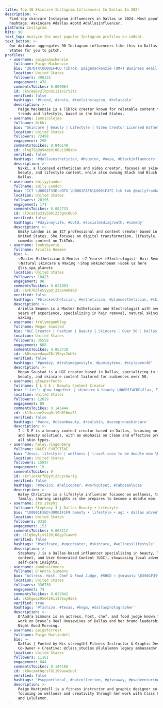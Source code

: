 ```yaml
---
title: Top 10 Skincare Instagram Influencers In Dallas In 2024
description: >-
  Find top skincare Instagram influencers in Dallas in 2024. Most popular
  hashtags: #skincare #dallas #ootd #dallasinfluencer.
platform: Instagram
hits: 90
text_top: Analyze the most popular Instagram profiles on inBeat.
text_bottom: >-
  Our database aggregates 90 Instagram influencers like this in Dallas, United
  States for you to pitch.
profiles:
  - username: paigexmackenzie
    fullname: Paige Mackenzie
    bio: "20/DTX\U0001F4CD TikTok: paigemackenzie (8M+) Business email: paige.mackenzie1@yahoo.com Snapchat: paigekenzie02"
    location: United States
    followers: 390235
    engagement: 478
    commentsToLikes: 0.006064
    id: ck5ceq8v2lhpn0i111v1r5itz
    verified: false
    hashtags: '#trend, #insta, #reelsinstagram, #relatable'
    description: >-
      Paige Mackenzie is a TikTok creator known for relatable content focused on
      trends and lifestyle, based in the United States.
  - username: iamnicolejae
    fullname: Nikki
    bio: "Skincare | Beauty | Lifestyle | Video Creator Licensed Esthetician Evolving Daily \U0001F4AB ✉️ contact@iamnicolejae.com Owner of @blackandblushlaser \U0001F4CD Dallas"
    location: United States
    followers: 72498
    engagement: 290
    commentsToLikes: 0.046148
    id: clmg75g9u9ads0j08uj3d0zb4
    verified: false
    hashtags: '#dallasesthetician, #houston, #napa, #blackinfluencers'
    description: >-
      Nikki, a licensed esthetician and video creator, focuses on skincare,
      beauty, and lifestyle content, while also owning Black and Blush Laser in
      Dallas.
  - username: emilyylandon
    fullname: Emily Landon
    bio: "ICT \U0001F33E—>DTX \U0001FAF6\U0001F3FC tik tok @emilyfromkansassss \U0001F48C emily.landon94@gmail.com dm for collabs \U0001F4F2 add me on snapchat @ emily.landon \U0001F90D"
    location: United States
    followers: 20195
    engagement: 171
    commentsToLikes: 0.002733
    id: cl3ca31e33y580i233gnc0ub0
    verified: false
    hashtags: '#dayinmylife, #ootd, #socialmediagrowth, #comedy'
    description: >-
      Emily Landon is an ICT professional and content creator based in the
      United States. She focuses on digital transformation, lifestyle, and
      comedic content on TikTok.
  - username: looksbyarie
    fullname: Ariella Beamon
    bio: >-
      ✨Master Esthetician & Mentor ✨7 Years+ ✨Electrologist- Hair Removal
      ✨Natural Skincare & Waxing ✨Shop @skinonbeam ✨Book us here
      @lss_spa_planotx
    location: United States
    followers: 18423
    engagement: 98
    commentsToLikes: 0.021993
    id: ckvb785le5yyp0j23ox4ek968
    verified: false
    hashtags: '#blackesthetician, #esthetician, #planoesthetician, #skinonbeam'
    description: >-
      Ariella Beamon is a Master Esthetician and Electrologist with over seven
      years of experience, specializing in hair removal, natural skincare, and
      waxing.
  - username: trulymeganblog
    fullname: Megan Saustad
    bio: "UGC Creator | Fashion | Beauty | Skincare | Over 50 | Dallas, TX Collabs \U0001F48Cmegan@trulymegan.com All Links Here ⬇️"
    location: United States
    followers: 35550
    engagement: 608
    commentsToLikes: 0.063738
    id: ck0vzqxedagw20i19kyr2nh6r
    verified: false
    hashtags: '#pumiey, #trulymeganstyle, #pumieytees, #styleover40'
    description: >-
      Megan Saustad is a UGC creator based in Dallas, specializing in fashion,
      beauty, and skincare content tailored for audiences over 50.
  - username: glowperfecto
    fullname: I L S E | Beauty Content Creator
    bio: "✨Let’s glow together | skincare & beauty \U0001F4CDDallas, TX | Latina \U0001F48C glowperfecto@gmail.com Save some money + more…\U0001F447\U0001F3FB"
    location: United States
    followers: 12029
    engagement: 89
    commentsToLikes: 0.145444
    id: ck13czaoe2vog0i19h816na51
    verified: false
    hashtags: '#acne, #cleanbeauty, #realskin, #acneproneskincare'
    description: >-
      I L S E is a beauty content creator based in Dallas, focusing on skincare
      and beauty solutions, with an emphasis on clean and effective products for
      all skin types.
  - username: haley.ringenberg
    fullname: HALEY CHRISTINE
    bio: "Jesus. lifestyle | wellness | travel soon to be doodle mom \U0001F43E @coco.thedallasdoodle @jexyagency"
    location: United States
    followers: 15897
    engagement: 19
    commentsToLikes: 0
    id: ckrliokkrfb0y0j23cyc8wr1g
    verified: false
    hashtags: '#mexico, #helicopter, #workoutset, #cabosanlucas'
    description: >-
      Haley Christine is a lifestyle influencer focused on wellness, travel, and
      family, sharing insights as she prepares to become a doodle mom.
  - username: its.stephj
    fullname: Stephany J | Dallas Beauty + Lifestyle
    bio: "\U0001F1ED\U0001F1F9 beauty • lifestyle • ugc • dallas adventures \U0001F48C thestephanyjean@gmail.com \U0001F4CDDallas, TX"
    location: United States
    followers: 8310
    engagement: 153
    commentsToLikes: 0.063212
    id: cllq9oylixt130j08gy7caww5
    verified: false
    hashtags: '#selfcare, #ugccreator, #skincare, #wellnesslifestyle'
    description: >-
      Stephany J is a Dallas-based influencer specializing in beauty, lifestyle
      content, and User Generated Content (UGC), showcasing local adventures and
      self-care insights.
  - username: dandrasimmons
    fullname: D'Andra Simmons
    bio: "Actress, Host, Chef & Food Judge, #RHOD ⭐️ @bravotv \U0001F399Host: Simply Simmons CEO: @hardnightgoodmorning @ultimatelivingd"
    location: United States
    followers: 336730
    engagement: 74
    commentsToLikes: 0.027042
    id: ck5hgwqz956420i1175uy9z6k
    verified: true
    hashtags: '#fashion, #texas, #hngm, #dallasphotographer'
    description: >-
      D'Andra Simmons is an actress, host, chef, and food judge known for her
      work on Bravo’s Real Housewives of Dallas and her brand leadership at Hard
      Night Good Morning.
  - username: paigeforrest
    fullname: Paige Martindell
    bio: >-
      Dallas | Fueled by His strength† Fitness Instructor & Graphic Designer
      Co-Owner + Creative: @class_studios @lululemon legacy ambassador
    location: United States
    followers: 11161
    engagement: 644
    commentsToLikes: 0.144166
    id: ck0ucamt0gcsl0i199uow2uol
    verified: false
    hashtags: '#supportlocal, #hatcollection, #giveaway, #psadventuring'
    description: >-
      Paige Martindell is a fitness instructor and graphic designer co-owner,
      focusing on wellness and creativity through her work with Class Studios
      and Lululemon.
---
```


